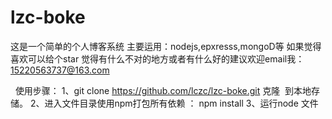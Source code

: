 # lzc-boke
这是一个简单的个人博客系统
主要运用：nodejs,epxresss,mongoD等
如果觉得喜欢可以给个star
觉得有什么不对的地方或者有什么好的建议欢迎email我：15220563737@163.com


 
使用步骤：
 1、git clone https://github.com/lczc/lzc-boke.git 克隆
 到本地存储。
 2、进入文件目录使用npm打包所有依赖 ： npm install
 3、运行node 文件
